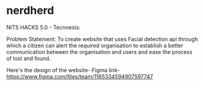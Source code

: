 # nerdherd
NITS HACKS 5.0 - Tecnoesis:

Problem Statement:
      To create website that uses Facial detection api through which a citizen can alert the required organisation to establish a better communication between the organisation and users and ease the process of lost and found.

Here's the design of the website-
Figma link-https://www.figma.com/files/team/1165334594907597747
